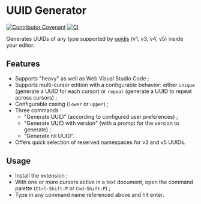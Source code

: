 # UUID Generator

[![Contributor Covenant](https://img.shields.io/badge/Contributor%20Covenant-2.1-4baaaa.svg)](CODE_OF_CONDUCT.md) [![CI](https://github.com/ludwhe/vscode-uuid/actions/workflows/ci.yml/badge.svg)](https://github.com/ludwhe/vscode-uuid/actions/workflows/ci.yml)

Generates UUIDs of any type supported by [uuidjs](https://github.com/uuidjs/uuid) (v1, v3, v4, v5) inside your editor.

## Features

- Supports "heavy" as well as Web Visual Studio Code ;
- Supports multi-cursor edition with a configurable behavior: either `unique` (generate a UUID for each cursor) or `repeat` (generate a UUID to repeat across cursors) ;
- Configurable casing (`lower` or `upper`) ;
- Three commands :
  - "Generate UUID" (according to configured user preferences) ;
  - "Generate UUID with version" (with a prompt for the version to generate) ;
  - "Generate nil UUID".
- Offers quick selection of reserved namespaces for v3 and v5 UUIDs.

## Usage

- Install the extension ;
- With one or more cursors active in a text document, open the command palette (`Ctrl-Shift-P` or `Cmd-Shift-P`) ;
- Type in any command name referenced above and hit enter.
